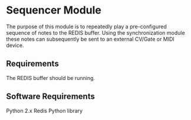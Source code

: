 # Sequencer Module

The purpose of this module is to repeatedly play a pre-configured sequence of notes to the REDIS buffer. Using the synchronization module these notes can subsequently be sent to an external CV/Gate or MIDI device.

## Requirements

The REDIS buffer should be running.

## Software Requirements

Python 2.x
Redis Python library
